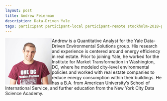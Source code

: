 ```yaml
---
layout: post
title: Andrew Feierman
description: Data-Driven Yale
tags: participant participant-local participant-remote stockholm-2018-people stockholm-mini-2018-people canberra-2019-people stockholm-2018-participant stockholm-mini-2018-participant canberra-2019-remote
---
```

<img align="left" width="150" height="150" src="/assets/people/feiermann_andrew.jpg" alt="Andrew Feiermann"/>Andrew is a Quantitative Analyst for the Yale Data-Driven Environmental Solutions group. His research and experience is centered around energy efficiency in real estate. Prior to joining Yale, he worked for the Institute for Market Transformation in Washington, DC, where he modeled city-level environmental policies and worked with real estate companies to reduce energy consumption within their buildings. He has a B.A. from American University’s School of International Service, and further education from the New York City Data Science Academy.  

<a href="https://twitter.com/AlmostFireman" title="Twitter" target="_blank"
rel="noopener">
  <i class="fa fa-twitter fa-2x" style="color:#4FB3A9"></i>
</a>&nbsp;
<a href="https://github.com/afeierman" title="GitHub" target="_blank" rel="noopener">
  <i class="fa fa-github fa-2x" style="color:#4FB3A9"></i>
</a>